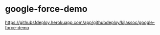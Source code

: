 # google-force-demo
https://githubsfdeploy.herokuapp.com/app/githubdeploy/kjlassoc/google-force-demo
